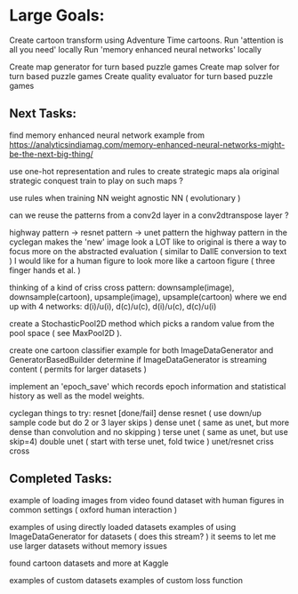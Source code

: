 # Large Goals:

Create cartoon transform using Adventure Time cartoons.
Run 'attention is all you need' locally
Run 'memory enhanced neural networks' locally

Create map generator for turn based puzzle games
Create map solver for turn based puzzle games
Create quality evaluator for turn based puzzle games

## Next Tasks:

find memory enhanced neural network example from 
https://analyticsindiamag.com/memory-enhanced-neural-networks-might-be-the-next-big-thing/

use one-hot representation and rules to create strategic maps ala original strategic conquest
train to play on such maps ?

use rules when training NN
weight agnostic NN ( evolutionary )

can we reuse the patterns from a conv2d layer in a conv2dtranspose layer ?

highway pattern -> resnet pattern -> unet pattern
the highway pattern in the cyclegan makes the 'new' image look a LOT like to original
is there a way to focus more on the abstracted evaluation ( similar to DallE conversion to text )
I would like for a human figure to look more like a cartoon figure ( three finger hands et al. )

thinking of a kind of criss cross pattern:
    downsample(image), downsample(cartoon), upsample(image), upsample(cartoon)
    where we end up with 4 networks:  d(i)/u(i), d(c)/u(c), d(i)/u(c), d(c)/u(i)

create a StochasticPool2D method which picks a random value from the pool space ( see MaxPool2D ).

create one cartoon classifier example for both ImageDataGenerator and GeneratorBasedBuilder
    determine if ImageDataGenerator is streaming content ( permits for larger datasets )

implement an 'epoch_save' which records epoch information and statistical history
    as well as the model weights.

cyclegan things to try:
    resnet [done/fail]
    dense resnet ( use down/up sample code but do 2 or 3 layer skips )
    dense unet ( same as unet, but more dense than convolution and no skipping )
    terse unet ( same as unet, but use skip=4)
    double unet ( start with terse unet, fold twice )
    unet/resnet criss cross

## Completed Tasks:

example of loading images from video
found dataset with human figures in common settings ( oxford human interaction )

examples of using directly loaded datasets
examples of using ImageDataGenerator for datasets ( does this stream? )
    it seems to let me use larger datasets without memory issues

found cartoon datasets and more at Kaggle

examples of custom datasets
examples of custom loss function

